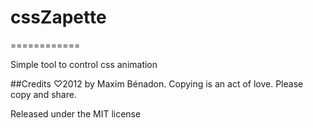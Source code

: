 # cssZapette
============

Simple tool to control css animation

##Credits
♡2012 by Maxim Bénadon. Copying is an act of love. Please copy and share.

Released under the MIT license
